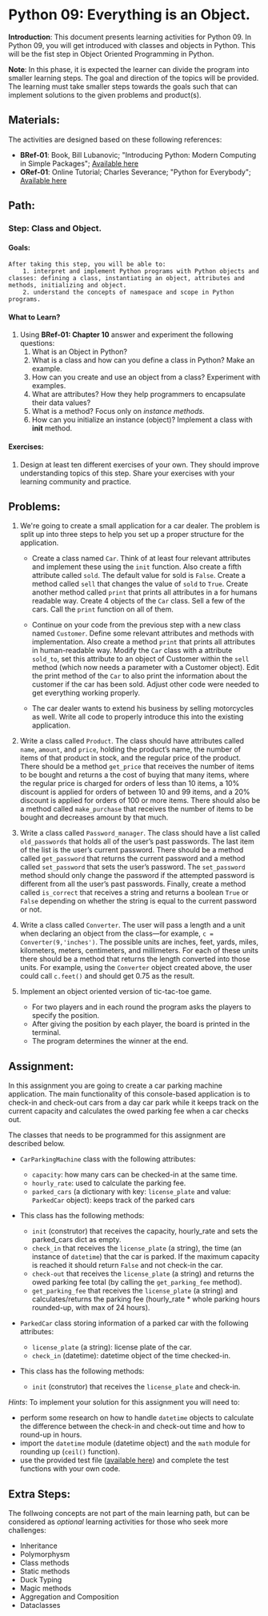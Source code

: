 # Python 09: Everything is an Object.

**Introduction**: This document presents learning activities for Python 09. In Python 09, you will get introduced with classes and objects in Python. This will be the fist step in Object Oriented Programming in Python.

**Note**: In this phase, it is expected the learner can divide the program into smaller learning steps. The goal and direction of the topics will be provided. The learning must take smaller steps towards the goals such that can implement solutions to the given problems and product(s).

## Materials:

The activities are designed based on these following references:

- **BRef-01**: Book, Bill Lubanovic; "Introducing Python: Modern Computing in Simple Packages"; [Available here](https://www.oreilly.com/library/view/introducing-python-2nd/9781492051374/) 
- **ORef-01**: Online Tutorial; Charles Severance; "Python for Everybody"; [Available here](https://books.trinket.io/pfe/index.html)


## Path:

### Step: Class and Object.

#### Goals:

```
After taking this step, you will be able to:
	1. interpret and implement Python programs with Python objects and classes: defining a class, instantiating an object, attributes and methods, initializing and object.
	2. understand the concepts of namespace and scope in Python programs.
```

#### What to Learn?


1. Using **BRef-01: Chapter 10** answer and experiment the following questions:
   1. What is an Object in Python?
   2. What is a class and how can you define a class in Python? Make an example.
   3. How can you create and use an object from a class? Experiment with examples.
   4. What are attributes? How they help programmers to encapsulate their data values?
   5. What is a method? Focus only on *instance methods*.
   5. How can you initialize an instance (object)? Implement a class with **__init__** method.
   

#### Exercises:

1. Design at least ten different exercises of your own. They should improve understanding topics of this step. Share your exercises with your learning community and practice.


## Problems:

1. We're going to create a small application for a car dealer. The problem is split up into three steps to help you set up a proper structure for the application.
	- Create a class named `Car`. Think of at least four relevant attributes and implement these using the `init` function. Also create a fifth attribute called `sold`. The default value for sold is `False`. Create a method called `sell` that changes the value of `sold` to `True`. Create another method called `print` that prints all attributes in a for humans readable way. Create 4 objects of the `Car` class. Sell a few of the cars. Call the `print` function on all of them.

	- Continue on your code from the previous step with a new class named `Customer`. Define some relevant attributes and methods with implementation. Also create a method `print` that prints all attributes in human-readable way. Modify the `Car` class with a attribute `sold_to`, set this attribute to an object of Customer within the `sell` method (which now needs a parameter with a Customer object). Edit the print method of the `Car` to also print the information about the customer if the car has been sold. Adjust other code were needed to get everything working properly.

	- The car dealer wants to extend his business by selling motorcycles as well. Write all code to properly introduce this into the existing application.

2. Write a class called `Product`. The class should have attributes called `name`, `amount`, and `price`, holding the product’s name, the number of items of that product in stock, and the regular price of the product. There should be a method `get_price` that receives the number of items to be bought and returns a the cost of buying that many items, where the regular price is charged for orders of less than 10 items, a 10% discount is applied for orders of between 10 and 99 items, and a 20% discount is applied for orders of 100 or more items. There should also be a method called `make_purchase` that receives the number of items to be bought and decreases amount by that much.

3. Write a class called `Password_manager`. The class should have a list called `old_passwords` that holds all of the user’s past passwords. The last item of the list is the user’s current password. There should be a method called `get_password` that returns the current password and a method called `set_password` that sets the user’s password. The `set_password` method should only change the password if the attempted password is different from all the user’s past passwords. Finally, create a method called `is_correct` that receives a string and returns a boolean `True` or `False` depending on whether the string is equal to the current password or not.

4. Write a class called `Converter`. The user will pass a length and a unit when declaring an object from the class—for example, `c = Converter(9,'inches')`. The possible units are inches, feet, yards, miles, kilometers, meters, centimeters, and millimeters. For each of these units there should be a method that returns the length converted into those units. For example, using the `Converter` object created above, the user could call `c.feet()` and should get 0.75 as the result.

5. Implement an object oriented version of tic-tac-toe game.
	- For two players and in each round the program asks the players to specify the position.
	- After giving the position by each player, the board is printed in the terminal.
	- The program determines the winner at the end.


## Assignment:

In this assignment you are going to create a car parking machine application. The main functionality of this console-based application is to check-in and check-out cars from a day car park while it keeps track on the current capacity and calculates the owed parking fee when a car checks out.

The classes that needs to be programmed for this assignment are described below. 

- `CarParkingMachine` class with the following attributes:
	- `capacity`: how many cars can be checked-in at the same time.
	- `hourly_rate`: used to calculate the parking fee.
	- `parked_cars` (a dictionary with key: `license_plate` and value: `ParkedCar` object): keeps track of the parked cars
- This class has the following methods:
	- `init` (construtor) that receives the capacity, hourly_rate and sets the parked_cars dict as empty.
	- `check_in` that receives the `license_plate` (a string), the time (an instance of `datetime`) that the car is parked. If the maximum capacity is reached it should return `False` and not check-in the car.
	- `check-out` that receives the `license_plate` (a string) and returns the owed parking fee total (by calling the `get_parking_fee` method).
	- `get_parking_fee` that receives the `license_plate` (a string) and calculates/returns the parking fee (hourly_rate * whole parking hours rounded-up, with max of 24 hours).

- `ParkedCar` class storing information of a parked car with the following attributes:
	- `license_plate` (a string): license plate of the car.
	- `check_in` (datetime): datetime object of the time checked-in.
- This class has the following methods:
	- `init` (construtor) that receives the `license_plate` and check-in.

*Hints*: To implement your solution for this assignment you will need to:

- perform some research on how to handle `datetime` objects to calculate the difference between the check-in and check-out time and how to round-up in hours.
- import the `datetime` module (datetime object) and the `math` module for rounding up (`ceil()` function). 
- use the provided test file ([available here](./assignment_data/car_parking_test.py)) and complete the test functions with your own code.

## Extra Steps: 

The follwoing concepts are not part of the main learning path, but can be considered as *optional* learning activities for those who seek more challenges:

- Inheritance
- Polymorphysm
- Class methods
- Static methods
- Duck Typing
- Magic methods
- Aggregation and Composition
- Dataclasses
